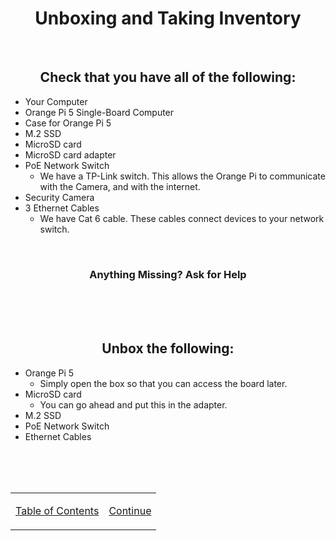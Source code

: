 <h1 align=center>Unboxing and Taking Inventory</h1>

<br>

<h2 align=center>Check that you have all of the following:</h2>

- Your Computer
- Orange Pi 5 Single-Board Computer
- Case for Orange Pi 5
- M.2 SSD
- MicroSD card
- MicroSD card adapter
- PoE Network Switch
  - We have a TP-Link switch. This allows the Orange Pi to communicate with the Camera, and with the internet.
- Security Camera
- 3 Ethernet Cables
  - We have Cat 6 cable. These cables connect devices to your network switch.

<br>

<h3 align=center>Anything Missing? Ask for Help</h3>

<br><br><br>

<h2 align=center>Unbox the following:</h2>

- Orange Pi 5
  - Simply open the box so that you can access the board later.
- MicroSD card
  - You can go ahead and put this in the adapter.
- M.2 SSD
- PoE Network Switch
- Ethernet Cables

<br><br><br>

<table align=center>
    <tr>
        </td>
        <td>

[Table of Contents](/README.md)
        </td>
        <td>
[Continue](/instructions/day-1/os-install.md)
        </td>
    </tr>
</table>
